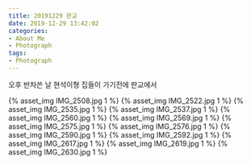 ```yaml
---
title: 20191229 판교
date: 2019-12-29 13:42:02
categories:
- About Me
- Photograph
tags:
- Photograph
---
```

오후 반차쓴 날 현석이형 집들이 가기전에 판교에서

{% asset_img IMG_2508.jpg 1 %}
{% asset_img IMG_2522.jpg 1 %}
{% asset_img IMG_2535.jpg 1 %}
{% asset_img IMG_2537.jpg 1 %}
{% asset_img IMG_2560.jpg 1 %}
{% asset_img IMG_2569.jpg 1 %}
{% asset_img IMG_2575.jpg 1 %}
{% asset_img IMG_2576.jpg 1 %}
{% asset_img IMG_2590.jpg 1 %}
{% asset_img IMG_2592.jpg 1 %}
{% asset_img IMG_2617.jpg 1 %}
{% asset_img IMG_2619.jpg 1 %}
{% asset_img IMG_2630.jpg 1 %}

